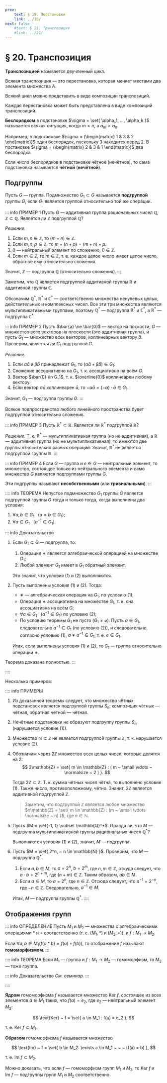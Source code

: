 ```yaml
---
prev:
    text: § 19. Подстановки
    link: ../19/
next: false
    #text: § 21. Транспозиция
    #link: ../21/
---
```


# § 20. Транспозиция

**Транспозицией** называется двучленный цикл.

Всякая транспозиция — это перестановка, которая меняет местами два элемента множества $A$.

Всякий цикл можно представить в виде композиции транспозиций.

Каждая перестановка может быть представлена в виде композиций транспозиций.

**Беспорядком** в подстановке $\sigma = \set{ \alpha_1, ..., \alpha_k }$ называется всякая ситуация, когда $m < n$, а $\alpha_m > \alpha_n$.

Например, в подстановке $\sigma = (\begin{matrix} 1 & 3 & 2 \end{matrix})$ один беспорядок, поскольку 3 находится перед 2. В постановке $\sigma = (\begin{matrix} 2 & 3 & 1 \end{matrix})$ два беспорядка.

Если число беспорядков в подстановке чётное (нечётное), то сама подстановка называется **чётной** (**нечётной**).

## Подгруппы

Пусть $G$ — группа. Подмножество $G_1 \subset G$ называется **подгруппой** группы $G$, если $G_1$ является группой относительно той же операции.

::: info ПРИМЕР 1
Пусть $G$ — аддитивная группа рациональных чисел $\mathbb{Q}$, $\mathbb{Z} \subset \mathbb{Q}$. Является ли $\mathbb{Z}$ подгруппой $\mathbb{Q}$?

*Решение.*
1. Если $m,n \in \mathbb{Z}$, то $(m+n) \in \mathbb{Z}$.
2. Если $m,n,p \in \mathbb{Z}$, то $m + (n + p) = (m + n) + p$.
3. $0$ — нейтральный элемент по сложению, $0 \in \mathbb{Z}$.
4. Если $m \in \mathbb{Z}$, то $m \in \mathbb{Z}$, т. е. каждое целое число имеет целое число, обратное ему относительно сложения.

Значит, $\mathbb{Z}$ — подгруппа $\mathbb{Q}$ (относительно сложения).
:::

Заметим, что $\mathbb{Q}$ является подгруппой аддитивной группы $\mathbb{R}$ и аддитивной группы $\mathbb{C}$.

Обозначим $\mathbb{Q}^*$, $\mathbb{R}^*$ и $\mathbb{C}^*$ — соответственно множества ненулевых целых, действительных и комплексных чисел. Все эти три множества являются мультипликативными группами, поэтому $\mathbb{Q}^*$ — подгруппа $\mathbb{R}^*$ и $\mathbb{C}^*$, а $\mathbb{R}^*$ — подгруппа $\mathbb{C}^*$.

::: info ПРИМЕР 2
Пусть $\bar{a} \ne \bar{0}$ — вектор на поскости, $G$ — множество всех векторов на плоскости (это аддитивная группа), и пусть $G_1$ — множество всех векторов, коллинеарных вектору $\bar{a}$. Проверим, является ли $G_1$ подгруппой $G$.

*Решение.*
1. Если $\alpha\bar{a}$ и $\beta\bar{b}$ принадлежат $G_1$, то $\left(\alpha\bar{a} + \beta\bar{b}\right) \in G_1$.
2. Сложение ассоциативно на $G_1$, т. к. ассоциативно на всём $G$.
3. Вектор $\bar{0} \in G_1$, т. к. $\overline{0}$ коллинеарен любому вектору.
4. Если вектор $\alpha\bar{a}$ коллинеарен $\bar{a}$, то $-\alpha\bar{a} = (-\alpha) \cdot \bar{a} \in G_1$.

Значит, $G_1$ — подгруппа группы $G$.
:::

Всякое подпространство любого линейного пространства будет подгруппой относительно сложения.

::: info ПРИМЕР 3
Пусть $\mathbb{R}^* \subset \mathbb{R}$. Является ли $\mathbb{R}^*$ подгруппой $\mathbb{R}$?

*Решение.* Т. к. $\mathbb{R}^*$ — мультипликативная группа (но не аддитивная), а $\mathbb{R}$ — аддитивная группа (но не мультипликативная), то имеются две группы относительно разных операций. Значит, $\mathbb{R}^*$ не является подгруппой группы $\mathbb{R}$.
:::

::: info ПРИМЕР 4
Если $G$ — группа и $e \in G$ — нейтральный элемент, то множество, состоящее только из нейтрального элемента и само множество $G$ являются подгруппами группы $G$.

Эти подгруппы называют **несобственными** (или **тривиальными**).
:::


:::: info ТЕОРЕМА
Непустое подмножество $G_1$ группы $G$ является подгруппой группы $G$ тогда и только тогда, когда выполнены два условия:
1. $\forall a,b \in G_1 ~ ~ ~ (a ∗ b \in G_1)$;
2. $\forall a \in G_1 ~ ~ ~ (a^{-1} \in G_1)$.

::: info Доказательство
1. Если $G_1 \subset G$ — подгруппа, то:
   1. Операция $∗$ является алгебраической операцией на множестве $G_1$;
   2. Любой элемент $G_1$ имеет в $G_1$ обратный элемент.

   Это значит, что условия (1) и (2) выполняются.

2. Пусть выполнены условия (1) и (2). Тогда:
   * $∗$ — алгебраическая операция на $G_1$, по условию (1);
   * Операция $∗$ ассоциативна на множестве $G_1$, т. к. она ассоциативна на всём $G$;
   * $\forall a \in G_1 ~ ~ ~ (a^{-1} \in G_1)$ по условию (2);
   * По условию теоремы $G_1$ не пусто ($G_1 \ne \varnothing$). Пусть $a \in G_1$, следовательно $a^{-1} \in G_1$ (по условию (2)), и следовательно, согласно условию (1), $a ∗ a^{-1} \in G_1$, т. е. $e \in G_1$.

   Итак, если выполнены условия (1) и (2), то $G_1$ — группа относительно операции $∗$.

Теорема доказана полностью.
:::

::::

Несколько примеров:

:::: info ПРИМЕРЫ

1. Из доказанной теоремы следует, что множество чётных подстановок является подгруппой группы $S_n$: композиция чётных — чётная, обратная чётной — чётная.

2. Нечётные подстановки не образуют подгруппу группы $S_n$ (нарушается условие (1)).

3. Множество $\mathbb{N} \subset \mathbb{Z}$ не является подгруппой группы $\mathbb{Z}$, т. к. нарушается условие (2).

4. Обозначим через $2\mathbb{Z}$ множество всех целых чисел, которые делятся на 2:
   $$
   2\mathbb{Z} = \set{ m \in \mathbb{Z} : ( m ~ \small \vdots ~ \normalsize ~ 2 ) }.
   $$
   
   Тогда $2\mathbb{Z} \subset \mathbb{Z}$. Т. к. сумма чётных чисел чётна, то выполнено условие (1). Также число, противоположному, чётно. Значит, $2\mathbb{Z}$ является аддитивной подгруппой $\mathbb{Z}$.

   > Заметим, что подгруппой $\mathbb{Z}$ является любое множество $n\mathbb{Z} = \set{ m \in \mathbb{Z} : (m ~ \small \vdots \normalsize ~ n) }$, где $n \in \mathbb{N}$.

5. Пусть $M = \set{-1, 1} \subset \mathbb{Q}^*$. Правда ли, что $M$ — подгруппа мультипликативной группы рациональных чисел $\mathbb{Q}^*$?

   Выполняются условия (1) и (2), значит, $M$ — подгруппа.

6. Пусть $M = \set{ 2^n, ~ n \in \mathbb{N} }$. Проверим, что $M$ — подгруппа $\mathbb{Q}^*$.

   1. Если $a, b \in M$, то $a = 2^n$, $b = 2^m$, где $n,m \in \mathbb{Z}$, откуда следует, что $a\cdot b = 2^{n+m}$, где $(n + m) \in \mathbb{Z}$. Таким образом, $ab \in M$.
   2. Если $a \in M$, то $a = 2^n$, где $n \in \mathbb{Z}$. Отсюда следует, что $a^{-1} = 2^{-n}$, где $-n \in \mathbb{Z}$. Следовательно, $a^{-1} \in M$.

   Итак, $M$ — подгруппа группы $\mathbb{Q}^*$.
::::

## Отображения групп

::: info ОПРЕДЕЛЕНИЕ
Пусть $M_1$ и $M_2$ — множества с алгебраическими операциями $*$ и $\circ$ соответственно (т. е. $(M_1, *)$ и $(M_2, \circ)$), и $f: M_1 \to M_2$.

Если $\forall a,b \in M_1 \left( f(a * b) = f(a) \circ f(b) \right)$, то отображение $f$ называют **гомоморфизмом**.
:::

:::: info ТЕОРЕМА
Если $M_1$ — группа и $f: M_1 \to M_2$ — гомоморфизм, то $M_2$ — тоже группа.

::: info Доказательство
*См. семинар.*
:::

::::

**Ядром** гомоморфизма $f$ называется множество $\text{Ker} ~ f$, состоящее из всех элементов $a \in M_1$ таких, что $f(a) = e_2$, где $e_2$ — нейтральный элемент $M_2$:

$$
\text{Ker} ~ f = \set{ a \in M_1 : f(a) = e_2 },
$$

т. е. $\text{Ker} ~ f \subset M_1$.

**Образом** гомоморфизма $f$ называется множество

$$
\text{Im} ~ f = \set{ b \in M_2: \exists a \in M_1 ~ ~ ~ (f(a) = b) },
$$

т. е. $\text{Im} ~ f \subset M_2$.

Можно доказать, что если $f$ — гомоморфизм групп $M_1$ и $M_2$, то $\text{Ker} ~ f$ и $\text{Im} ~ f$ — подгруппы групп $M_1$ и $M_2$ соответственно.